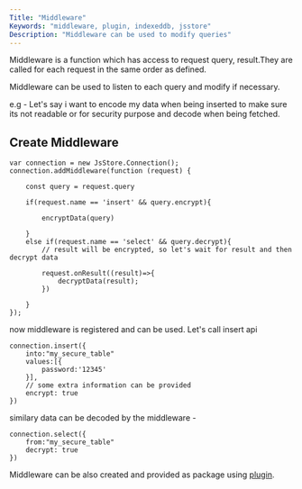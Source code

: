 ```yaml
---
Title: "Middleware"
Keywords: "middleware, plugin, indexeddb, jsstore"
Description: "Middleware can be used to modify queries"
---
```


Middleware is a function which has access to request query, result.They are called for each request in the same order as defined.

Middleware can be used to listen to each query and modify if necessary.

e.g - Let's say i want to encode my data when being inserted to make sure its not readable or for security purpose and decode when being fetched.

## Create Middleware

```
var connection = new JsStore.Connection();
connection.addMiddleware(function (request) {

    const query = request.query

    if(request.name == 'insert' && query.encrypt){
      
        encryptData(query)

    }
    else if(request.name == 'select' && query.decrypt){
        // result will be encrypted, so let's wait for result and then decrypt data

        request.onResult((result)=>{
            decryptData(result);
        })

    }
});
```

now middleware is registered and can be used. Let's call insert api

```
connection.insert({
    into:"my_secure_table"
    values:[{
        password:'12345'
    }],
    // some extra information can be provided
    encrypt: true
})
```

similary data can be decoded by the middleware -


```
connection.select({
    from:"my_secure_table"
    decrypt: true
})
```


Middleware can be also created and provided as package using [plugin](/tutorial/plugin).
